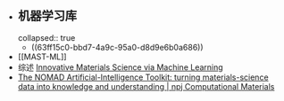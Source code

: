 - ## 机器学习库
  collapsed:: true
	- ((63ff15c0-bbd7-4a9c-95a0-d8d9e6b0a686))
- [[MAST-ML]]
- 综述 [Innovative Materials Science via Machine Learning](https://onlinelibrary.wiley.com/doi/epdf/10.1002/adfm.202108044)
- [The NOMAD Artificial-Intelligence Toolkit: turning materials-science data into knowledge and understanding | npj Computational Materials](https://www.nature.com/articles/s41524-022-00935-z)